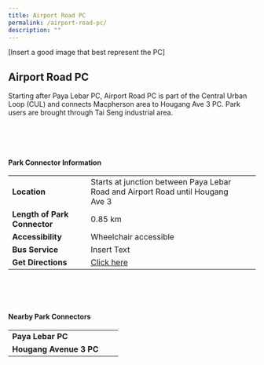 ```yaml
---
title: Airport Road PC
permalink: /airport-road-pc/
description: ""
---
```

[Insert a good image that best represent the PC]

## Airport Road PC

Starting after Paya Lebar PC, Airport Road PC is part of the Central Urban Loop (CUL) and connects Macpherson area to Hougang Ave 3 PC. Park users are brought through Tai Seng industrial area.


<br>
<br>
<br>

#### Park Connector Information
|  |  |  |
| -------- | -------- | -------- |
| **Location** | Starts at junction between Paya Lebar Road and Airport Road until Hougang Ave 3 |  |
| **Length of Park Connector** | 0.85 km   |  |
| **Accessibility** | Wheelchair accessible | |
| **Bus Service** | Insert Text | |
| **Get Directions** | [Click here](http://www.onemap.gov.sg/main/v2/?lat=1.3339244&amp;lng=103.8895404) | |

<br>
<br>
<br>	

#### Nearby Park Connectors
|   |  |  |
| -------- | -------- | -------- |
| **Paya Lebar PC** | | |
| **Hougang Avenue 3 PC** | | |